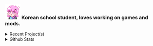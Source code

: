 ### <img src = "mindy2.png" width="50" height="50"> Korean school student, loves working on games and mods.

<details>
  <summary>Recent Project(s)</summary>
  
  [![Readme Card](https://github-readme-stats.vercel.app/api/pin/?username=AvantTeam&repo=MochiRun)](https://github.com/AvantTeam/MochiRun)
  [![Readme Card](https://github-readme-stats.vercel.app/api/pin/?username=AvantTeam&repo=ProjectUnityPublic)](https://github.com/AvantTeam/ProjectUnityPublic)
</details>

<details>
  <summary>Github Stats</summary>
  
  ![Github Stats](https://github-readme-stats.vercel.app/api?username=sk7725&count_private=true&show_icons=true&include_all_commits=true&hide_border=true&count_private=true&theme=gotham&title_color=ffaaff&text_color=77ddff)
  ![Top Languages](https://github-readme-stats.vercel.app/api/top-langs/?username=sk7725&show_icons=true&include_all_commits=true&hide_border=true&count_private=true&theme=gotham&langs_count=4&layout=compact&title_color=ffaaff&text_color=77ddff)
</details>
